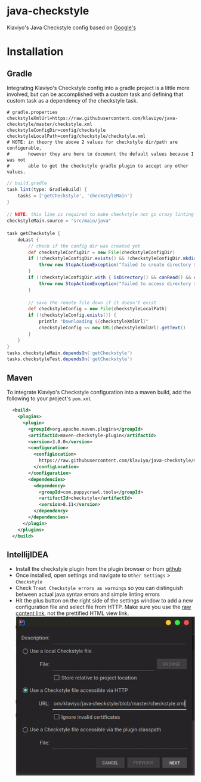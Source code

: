 # java-checkstyle
Klaviyo's Java Checkstyle config based on [Google's](http://checkstyle.sourceforge.net/google_style.html)

# Installation
## Gradle
Integrating Klaviyo's Checkstyle config into a gradle project is a little more involved, but can be accomplished with a custom task and defining that custom task as a dependency of the checkstyle task.
```properties
# gradle.properties
checkstyleXmlUrl=https://raw.githubusercontent.com/klaviyo/java-checkstyle/master/checkstyle.xml
checkstyleConfigDir=config/checkstyle
checkstyleLocalPath=config/checkstyle/checkstyle.xml
# NOTE: in theory the above 2 values for checkstyle dir/path are configurable,
#       however they are here to document the default values because I was not
#       able to get the checkstyle gradle plugin to accept any other values.
```

```groovy
// build.gradle
task lint(type: GradleBuild) {
    tasks = ['getCheckstyle', 'checkstyleMain']
}

// NOTE: this line is required to make checkstyle not go crazy linting generated source files
checkstyleMain.source = "src/main/java"

task getCheckstyle {
    doLast {
        // check if the config dir was created yet
        def checkstyleConfigDir = new File(checkstyleConfigDir)
        if (!checkstyleConfigDir.exists() && !checkstyleConfigDir.mkdirs()) {
            throw new StopActionException("failed to create directory ${checkstyleConfigDir}")
        }
        if (!checkstyleConfigDir.with { isDirectory() && canRead() && canExecute() }) {
            throw new StopActionException("failed to access directory ${checkstyleConfigDir}")
        }

        // save the remote file down if it doesn't exist
        def checkstyleConfig = new File(checkstyleLocalPath)
        if (!checkstyleConfig.exists()) {
            println "Downloading ${checkstyleXmlUrl}"
            checkstyleConfig << new URL(checkstyleXmlUrl).getText()
        }
    }
}
tasks.checkstyleMain.dependsOn('getCheckstyle')
tasks.checkstyleTest.dependsOn('getCheckstyle')
```

## Maven
To integrate Klaviyo's Checkstyle configuration into a maven build, add the following to your project's `pom.xml`
```xml
  <build>
    <plugins>
      <plugin>
        <groupId>org.apache.maven.plugins</groupId>
        <artifactId>maven-checkstyle-plugin</artifactId>
        <version>3.0.0</version>
        <configuration>
          <configLocation>
            https://raw.githubusercontent.com/klaviyo/java-checkstyle/master/checkstyle.xml
          </configLocation>
        </configuration>
        <dependencies>
          <dependency>
            <groupId>com.puppycrawl.tools</groupId>
            <artifactId>checkstyle</artifactId>
            <version>8.11</version>
          </dependency>
        </dependencies>
      </plugin>
    </plugins>
  </build>
```

## IntellijIDEA
- Install the checkstyle plugin from the plugin browser or from [github](https://github.com/jshiell/checkstyle-idea)
- Once installed, open settings and navigate to `Other Settings` > `Checkstyle`
- Check `Treat Checkstyle errors as warnings` so you can distinguish between actual java syntax errors and simple linting errors
- Hit the plus button on the right side of the settings window to add a new configuration file and select file from HTTP. Make sure you use the [raw content link](https://github.com/klaviyo/java-checkstyle/raw/master/checkstyle.xml), not the prettified HTML view link.
![](idea-settings.png)
